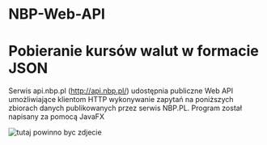 # NBP-Web-API

Pobieranie kursów walut w formacie JSON
============================================
Serwis api.nbp.pl (http://api.nbp.pl/) udostępnia publiczne Web API umożliwiające klientom HTTP wykonywanie zapytań na poniższych zbiorach danych publikowanych przez serwis NBP.PL. Program został napisany za pomocą JavaFX

<img src="\images\image1.png" alt="tutaj powinno byc zdjecie" >